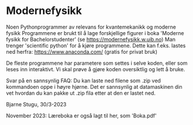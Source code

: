 # Modernefysikk
Noen Pythonprogrammer av relevans for kvantemekanikk og moderne fysikk
Programmene er brukt til å lage forskjellige figurer i boka 'Moderne fysikk for Bachelorstudenter'
(se https://modernefysikk.w.uib.no) 
Man trenger 'scientific python' for å kjøre programmene. Dette kan f.eks. lastes ned herfra:
https://www.anaconda.com/ (gratis for privat bruk)

De fleste programmene har parametere som settes i selve koden, eller som leses inn interaktivt. 
Vi skal prøve å gjøre koden oversiktlig og lett å bruke.

Svar på en sannsynlig FAQ: Du kan laste ned filene som .zip ved kommandoen oppe i høyre hjørne.
Det er sannsynlig at datamaskinen din vet hvordan du kan pakke ut .zip fila etter at den er lastet ned.

Bjarne Stugu, 30/3-2023

November 2023: Læreboka er også lagt til her, som 'Boka.pdf'
